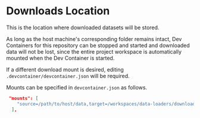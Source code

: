 # Downloads Location

This is the location where downloaded datasets will be stored.

As long as the host machine's corresponding folder remains intact, Dev Containers for this repository can be stopped and started and downloaded data will not be lost, since the entire project workspace is automatically mounted when the Dev Container is started.

If a different download mount is desired, editing `.devcontainer/devcontainer.json` will be required.

Mounts can be specified in `devcontainer.json` as follows.

```json
 "mounts": [
    "source=/path/to/host/data,target=/workspaces/data-loaders/downloads/nbia,type=bind"
  ],
```
